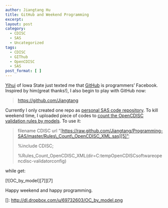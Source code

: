 ```yaml
---
author: Jiangtang Hu
title: GitHub and Weekend Programming
excerpt:
layout: post
category:
  - CDISC
  - SAS
  - Uncategorized
tags:
  - CDISC
  - GIThub
  - OpenCDISC
  - SAS
post_format: [ ]
---
```

[Yihui][1] of Iowa State just texted me that [GitHub][2] is programmers’ Facebook. Inspired by him(great thanks!), I also begin to play with GitHub now:

> <https://github.com/Jiangtang>

Currently I only created one repo as [personal SAS code repository][3]. To kill weekend time, I uploaded piece of codes to [count the OpenCDISC validation rules by models][4]. To use it:

> filename CDISC url “[https://raw.github.com/Jiangtang/Programming-SAS/master/Rules\_Count\_OpenCDISC_XML.sas][5]”;
> 
> %include CDISC;
> 
> %Rules\_Count\_OpenCDISC_XML(dir=C:tempOpenCDISCsoftwareopencdisc-validatorconfig)

while get:

[![OC_by_model][7]][7]

Happy weekend and happy programming.

 [1]: https://github.com/yihui
 [2]: https://github.com/
 [3]: https://github.com/Jiangtang/Programming-SAS
 [4]: https://github.com/Jiangtang/Programming-SAS/blob/master/Rules_Count_OpenCDISC_XML.sas
 [5]: https://raw.github.com/Jiangtang/Programming-SAS/master/Rules_Count_OpenCDISC_XML.sas
 []: http://dl.dropbox.com/u/69732603/OC_by_model.png